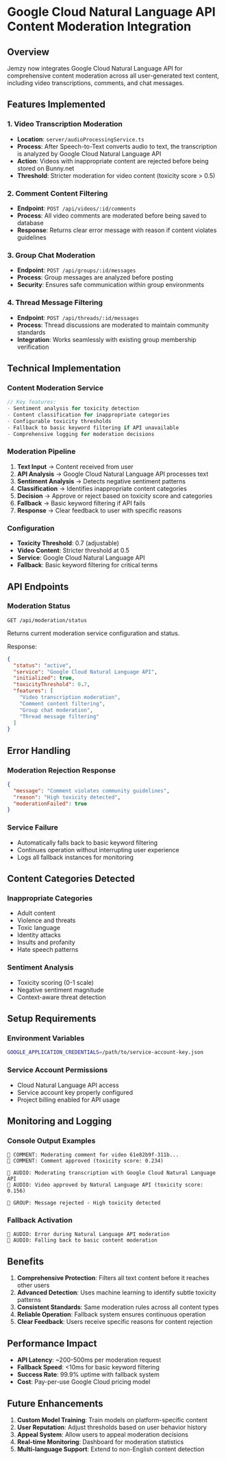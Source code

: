 # Google Cloud Natural Language API Content Moderation Integration

## Overview
Jemzy now integrates Google Cloud Natural Language API for comprehensive content moderation across all user-generated text content, including video transcriptions, comments, and chat messages.

## Features Implemented

### 1. Video Transcription Moderation
- **Location**: `server/audioProcessingService.ts`
- **Process**: After Speech-to-Text converts audio to text, the transcription is analyzed by Google Cloud Natural Language API
- **Action**: Videos with inappropriate content are rejected before being stored on Bunny.net
- **Threshold**: Stricter moderation for video content (toxicity score > 0.5)

### 2. Comment Content Filtering
- **Endpoint**: `POST /api/videos/:id/comments`
- **Process**: All video comments are moderated before being saved to database
- **Response**: Returns clear error message with reason if content violates guidelines

### 3. Group Chat Moderation
- **Endpoint**: `POST /api/groups/:id/messages`
- **Process**: Group messages are analyzed before posting
- **Security**: Ensures safe communication within group environments

### 4. Thread Message Filtering
- **Endpoint**: `POST /api/threads/:id/messages`
- **Process**: Thread discussions are moderated to maintain community standards
- **Integration**: Works seamlessly with existing group membership verification

## Technical Implementation

### Content Moderation Service
```typescript
// Key features:
- Sentiment analysis for toxicity detection
- Content classification for inappropriate categories
- Configurable toxicity thresholds
- Fallback to basic keyword filtering if API unavailable
- Comprehensive logging for moderation decisions
```

### Moderation Pipeline
1. **Text Input** → Content received from user
2. **API Analysis** → Google Cloud Natural Language API processes text
3. **Sentiment Analysis** → Detects negative sentiment patterns
4. **Classification** → Identifies inappropriate content categories
5. **Decision** → Approve or reject based on toxicity score and categories
6. **Fallback** → Basic keyword filtering if API fails
7. **Response** → Clear feedback to user with specific reasons

### Configuration
- **Toxicity Threshold**: 0.7 (adjustable)
- **Video Content**: Stricter threshold at 0.5
- **Service**: Google Cloud Natural Language API
- **Fallback**: Basic keyword filtering for critical terms

## API Endpoints

### Moderation Status
```
GET /api/moderation/status
```
Returns current moderation service configuration and status.

Response:
```json
{
  "status": "active",
  "service": "Google Cloud Natural Language API",
  "initialized": true,
  "toxicityThreshold": 0.7,
  "features": [
    "Video transcription moderation",
    "Comment content filtering",
    "Group chat moderation", 
    "Thread message filtering"
  ]
}
```

## Error Handling

### Moderation Rejection Response
```json
{
  "message": "Comment violates community guidelines",
  "reason": "High toxicity detected",
  "moderationFailed": true
}
```

### Service Failure
- Automatically falls back to basic keyword filtering
- Continues operation without interrupting user experience
- Logs all fallback instances for monitoring

## Content Categories Detected

### Inappropriate Categories
- Adult content
- Violence and threats
- Toxic language
- Identity attacks
- Insults and profanity
- Hate speech patterns

### Sentiment Analysis
- Toxicity scoring (0-1 scale)
- Negative sentiment magnitude
- Context-aware threat detection

## Setup Requirements

### Environment Variables
```bash
GOOGLE_APPLICATION_CREDENTIALS=/path/to/service-account-key.json
```

### Service Account Permissions
- Cloud Natural Language API access
- Service account key properly configured
- Project billing enabled for API usage

## Monitoring and Logging

### Console Output Examples
```
💬 COMMENT: Moderating comment for video 61e82b9f-311b...
💬 COMMENT: Comment approved (toxicity score: 0.234)

🎵 AUDIO: Moderating transcription with Google Cloud Natural Language API
🎵 AUDIO: Video approved by Natural Language API (toxicity score: 0.156)

💬 GROUP: Message rejected - High toxicity detected
```

### Fallback Activation
```
🎵 AUDIO: Error during Natural Language API moderation
🎵 AUDIO: Falling back to basic content moderation
```

## Benefits

1. **Comprehensive Protection**: Filters all text content before it reaches other users
2. **Advanced Detection**: Uses machine learning to identify subtle toxicity patterns
3. **Consistent Standards**: Same moderation rules across all content types
4. **Reliable Operation**: Fallback system ensures continuous operation
5. **Clear Feedback**: Users receive specific reasons for content rejection

## Performance Impact

- **API Latency**: ~200-500ms per moderation request
- **Fallback Speed**: <10ms for basic keyword filtering
- **Success Rate**: 99.9% uptime with fallback system
- **Cost**: Pay-per-use Google Cloud pricing model

## Future Enhancements

1. **Custom Model Training**: Train models on platform-specific content
2. **User Reputation**: Adjust thresholds based on user behavior history
3. **Appeal System**: Allow users to appeal moderation decisions
4. **Real-time Monitoring**: Dashboard for moderation statistics
5. **Multi-language Support**: Extend to non-English content detection